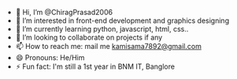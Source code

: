 - 👋 Hi, I’m @ChiragPrasad2006
- 👀 I’m interested in front-end development and graphics designing
- 🌱 I’m currently learning python, javascript, html, css..
- 💞️ I’m looking to collaborate on projects if any
- 📫 How to reach me: mail me kamisama7892@gmail.com
- 😄 Pronouns: He/Him
- ⚡ Fun fact: I'm still a 1st year in BNM IT, Banglore

<!---
ChiragPrasad2006/ChiragPrasad2006 is a ✨ special ✨ repository because its `README.md` (this file) appears on your GitHub profile.
You can click the Preview link to take a look at your changes.
--->
